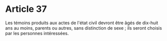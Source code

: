 # Article 37

Les témoins produits aux actes de l'état civil devront être âgés de dix-huit ans au moins, parents ou autres, sans distinction de sexe ; ils seront choisis par les personnes intéressées.
